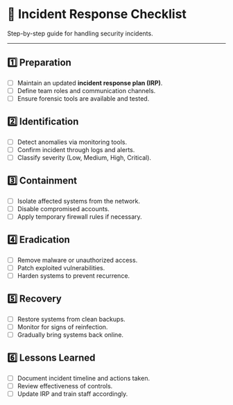 # 🚨 Incident Response Checklist

Step-by-step guide for handling security incidents.

---

## 1️⃣ Preparation
- [ ] Maintain an updated **incident response plan (IRP)**.
- [ ] Define team roles and communication channels.
- [ ] Ensure forensic tools are available and tested.

## 2️⃣ Identification
- [ ] Detect anomalies via monitoring tools.
- [ ] Confirm incident through logs and alerts.
- [ ] Classify severity (Low, Medium, High, Critical).

## 3️⃣ Containment
- [ ] Isolate affected systems from the network.
- [ ] Disable compromised accounts.
- [ ] Apply temporary firewall rules if necessary.

## 4️⃣ Eradication
- [ ] Remove malware or unauthorized access.
- [ ] Patch exploited vulnerabilities.
- [ ] Harden systems to prevent recurrence.

## 5️⃣ Recovery
- [ ] Restore systems from clean backups.
- [ ] Monitor for signs of reinfection.
- [ ] Gradually bring systems back online.

## 6️⃣ Lessons Learned
- [ ] Document incident timeline and actions taken.
- [ ] Review effectiveness of controls.
- [ ] Update IRP and train staff accordingly.
